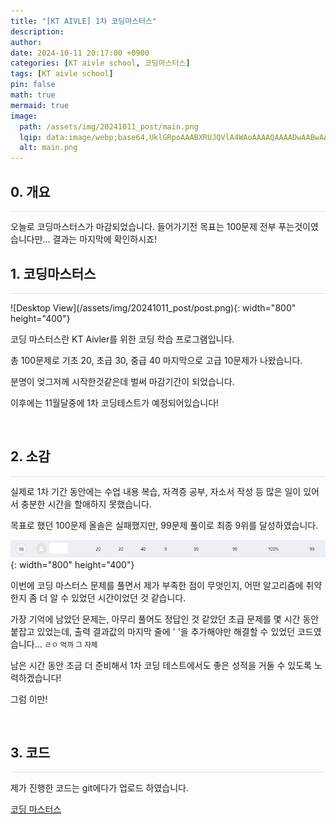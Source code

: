 ```yaml
---
title: "[KT AIVLE] 1차 코딩마스터스"
description: 
author:
date: 2024-10-11 20:17:00 +0900
categories: [KT aivle school, 코딩마스터스]
tags: [KT aivle school]
pin: false
math: true
mermaid: true
image:
  path: /assets/img/20241011_post/main.png
  lqip: data:image/webp;base64,UklGRpoAAABXRUJQVlA4WAoAAAAQAAAADwAABwAAQUxQSDIAAAARL0AmbZurmr57yyIiqE8oiG0bejIYEQTgqiDA9vqnsUSI6H+oAERp2HZ65qP/VIAWAFZQOCBCAAAA8AEAnQEqEAAIAAVAfCWkAALp8sF8rgRgAP7o9FDvMCkMde9PK7euH5M1m6VWoDXf2FkP3BqV0ZYbO6NA/VFIAAAA
  alt: main.png
---
```



## **0. 개요**
<hr style="height: 0.5px; background-color: rgba(0, 0, 0, .1); border: none;" /> 
오늘로 코딩마스터스가 마감되었습니다.  
들어가기전 목표는 100문제 전부 푸는것이였습니다만...  
결과는 마지막에 확인하시죠!  

<br>

## **1. 코딩마스터스**
<hr style="height: 0.5px; background-color: rgba(0, 0, 0, .1); border: none;" /> 
![Desktop View](/assets/img/20241011_post/post.png){: width="800" height="400"}

코딩 마스터스란 KT Aivler를 위한 코딩 학습 프로그램입니다.  

총 100문제로 기초 20, 초급 30, 중급 40 마지막으로 고급 10문제가 나왔습니다.  

분명이 엊그저께 시작한것같은데 벌써 마감기간이 되었습니다.  

이후에는 11월달중에 1차 코딩테스트가 예정되어있습니다!

<br>

## **2. 소감**
<hr style="height: 0.5px; background-color: rgba(0, 0, 0, .1); border: none;" /> 

실제로 1차 기간 동안에는 수업 내용 복습, 자격증 공부, 자소서 작성 등 많은 일이 있어서 충분한 시간을 할애하지 못했습니다.

목표로 했던 100문제 올솔은 실패했지만, 99문제 풀이로 최종 9위를 달성하였습니다.

![Desktop View](/assets/img/20241011_post/rank.JPG){: width="800" height="400"}


이번에 코딩 마스터스 문제를 풀면서 제가 부족한 점이 무엇인지, 어떤 알고리즘에 취약한지 좀 더 알 수 있었던 시간이었던 것 같습니다.

가장 기억에 남았던 문제는, 아무리 풀어도 정답인 것 같았던 초급 문제를 몇 시간 동안 붙잡고 있었는데, 출력 결과값의 마지막 줄에 ' '을 추가해야만 해결할 수 있었던 코드였습니다... <small>ㄹㅇ 억까 그 자체</small>

남은 시간 동안 조금 더 준비해서 1차 코딩 테스트에서도 좋은 성적을 거둘 수 있도록 노력하겠습니다!

그럼 이만!

<br>

## **3. 코드**
<hr style="height: 0.5px; background-color: rgba(0, 0, 0, .1); border: none;" /> 
제가 진행한 코드는 git에다가 업로드 하였습니다.  

[코딩 마스터스](https://github.com/Lucky-SeoYounghyun/coding_master)